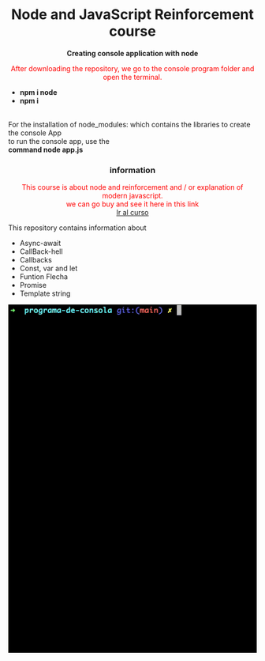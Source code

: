 <h1 align="center">Node and JavaScript Reinforcement course</h1>

<p align="center" >
<b>
Creating console application with node
</b>
</p>

<p align="center" style="color: red;">
After downloading the repository, we go to the console program folder and open the terminal.
<br/>

  <ul>
  <li><b>npm i node</b></li>
  <li><b>npm i</b></li>
  </ul>
<br/>
For the installation of node_modules: which contains the libraries to create the console App
<br/>
to run the console app, use the 
<br/>
<b>command node app.js</b>


</p>

<h3 align="center">information</h3>

<p align="center" style="color: red;">
 This course is about node and reinforcement and / or explanation of modern javascript.
 <br/>
 we can go buy and see it here in this link
 <br/>
  <a target="_blank" href="https://www.udemy.com/course/node-de-cero-a-experto">Ir al curso</a>

</p>

<p align="left" color="red">
This repository contains information about
</p>

  <ul>
  <li>Async-await</li>
  <li>CallBack-hell</li>
  <li>Callbacks</li>
  <li>Const, var and let</li>
  <li>Funtion Flecha</li>
  <li>Promise</li>
  <li>Template string</li>

  </ul>

<p align="center">
  <img src="./appConsole.gif">
</p>
